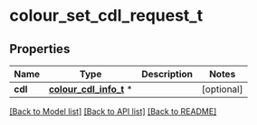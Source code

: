 # colour_set_cdl_request_t

## Properties
Name | Type | Description | Notes
------------ | ------------- | ------------- | -------------
**cdl** | [**colour_cdl_info_t**](colour_cdl_info.md) \* |  | [optional] 

[[Back to Model list]](../README.md#documentation-for-models) [[Back to API list]](../README.md#documentation-for-api-endpoints) [[Back to README]](../README.md)



